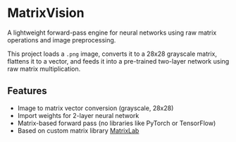 # MatrixVision

A lightweight forward-pass engine for neural networks using raw matrix operations and image preprocessing.

This project loads a `.png` image, converts it to a 28x28 grayscale matrix, flattens it to a vector, and feeds it into a pre-trained two-layer network using raw matrix multiplication.

## Features

- Image to matrix vector conversion (grayscale, 28x28)
- Import weights for 2-layer neural network
- Matrix-based forward pass (no libraries like PyTorch or TensorFlow)
- Based on custom matrix library [MatrixLab](https://github.com/yourname/MatrixLab)

